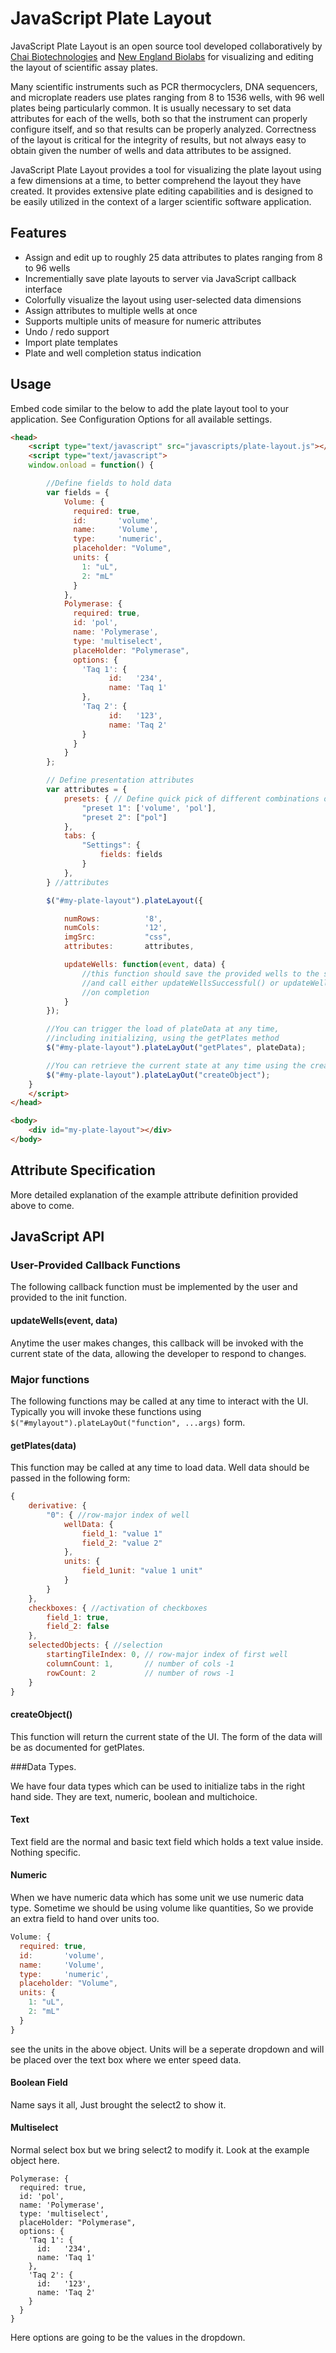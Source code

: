 # JavaScript Plate Layout
JavaScript Plate Layout is an open source tool developed collaboratively by [Chai Biotechnologies](www.chaibio.com) and [New England Biolabs](www.neb.com) for visualizing and editing the layout of scientific assay plates.

Many scientific instruments such as PCR thermocyclers, DNA sequencers, and microplate readers use plates ranging from 8 to 1536 wells, with 96 well plates being particularly common. It is usually necessary to set data attributes for each of the wells, both so that the instrument can properly configure itself, and so that results can be properly analyzed. Correctness of the layout is critical for the integrity of results, but not always easy to obtain given the number of wells and data attributes to be assigned.

JavaScript Plate Layout provides a tool for visualizing the plate layout using a few dimensions at a time, to better comprehend the layout they have created. It provides extensive plate editing capabilities and is designed to be easily utilized in the context of a larger scientific software application.

## Features
* Assign and edit up to roughly 25 data attributes to plates ranging from 8 to 96 wells
* Incrementially save plate layouts to server via JavaScript callback interface
* Colorfully visualize the layout using user-selected data dimensions
* Assign attributes to multiple wells at once
* Supports multiple units of measure for numeric attributes
* Undo / redo support
* Import plate templates
* Plate and well completion status indication

## Usage
Embed code similar to the below to add the plate layout tool to your application. See Configuration Options for all available settings.

```html
<head>
	<script type="text/javascript" src="javascripts/plate-layout.js"></script>
	<script type="text/javascript">
	window.onload = function() {

		//Define fields to hold data
		var fields = {
			Volume: {
			  required: true,
			  id:       'volume',
			  name:     'Volume',
			  type:     'numeric',
			  placeholder: "Volume",
			  units: {
			    1: "uL",
			    2: "mL"
			  }
			},
			Polymerase: {
			  required: true,
			  id: 'pol',
			  name: 'Polymerase',
			  type: 'multiselect',
			  placeHolder: "Polymerase",
			  options: {
			    'Taq 1': {
			          id:   '234',
			          name: 'Taq 1'
			    },
			    'Taq 2': {
			          id:   '123',
			          name: 'Taq 2'
			    }
			  }
			}
		}; 

		// Define presentation attributes
		var attributes = {
			presets: { // Define quick pick of different combinations of checked fields
				"preset 1": ['volume', 'pol'],
				"preset 2": ["pol"]
			},
			tabs: {
				"Settings": {
					fields: fields 
				}
			}, 
		} //attributes

		$("#my-plate-layout").plateLayout({

			numRows:          '8',
			numCols:          '12',
			imgSrc:           "css",
			attributes:       attributes,

			updateWells: function(event, data) {
				//this function should save the provided wells to the server
				//and call either updateWellsSuccessful() or updateWellsFailed()
				//on completion
			}
		});

		//You can trigger the load of plateData at any time, 
		//including initializing, using the getPlates method
		$("#my-plate-layout").plateLayOut("getPlates", plateData);

		//You can retrieve the current state at any time using the createObject method
		$("#my-plate-layout").plateLayOut("createObject"); 
	}
	</script>
</head>

<body>
    <div id="my-plate-layout"></div>
</body>
```

## Attribute Specification
More detailed explanation of the example attribute definition provided above to come.

## JavaScript API
### User-Provided Callback Functions
The following callback function must be implemented by the user and provided to the init function.

#### updateWells(event, data)
Anytime the user makes changes, this callback will be invoked with the current state of the data, 
allowing the developer to respond to changes.

### Major functions
The following functions may be called at any time to interact with the UI.  
Typically you will invoke these functions using `$("#mylayout").plateLayOut("function", ...args)` form. 

#### getPlates(data)
This function may be called at any time to load data. Well data should be passed in the following form:

```js
{
	derivative: {
		"0": { //row-major index of well
			wellData: {
				field_1: "value 1"
				field_2: "value 2"
			}, 
			units: {
				field_1unit: "value 1 unit"
			}
		}
	}, 
	checkboxes: { //activation of checkboxes
		field_1: true, 
		field_2: false
	}, 
	selectedObjects: { //selection
		startingTileIndex: 0, // row-major index of first well
		columnCount: 1,       // number of cols -1
		rowCount: 2           // number of rows -1
	}
}
```
#### createObject()
This function will return the current state of the UI. The form of the data will be as documented for getPlates. 

###Data Types.

We have four data types which can be used to initialize tabs in the right hand side. They are text, numeric, boolean and multichoice.

#### Text

Text field are the normal and basic text field which holds a text value inside. Nothing specific.

#### Numeric

When we have numeric data which has some unit we use numeric data type. Sometime we should be using volume like quantities, So we provide an extra field to hand over units too.

```js
Volume: {
  required: true,
  id:       'volume',
  name:     'Volume',
  type:     'numeric',
  placeholder: "Volume",
  units: {
    1: "uL",
    2: "mL"
  }
}
```

see the units in the above object. Units will be a seperate dropdown and will be placed over the text box where we enter speed data.

#### Boolean Field

Name says it all, Just brought the select2 to show it.

#### Multiselect

Normal select box but we bring select2 to modify it. Look at the example object here.

```
Polymerase: {
  required: true,
  id: 'pol',
  name: 'Polymerase',
  type: 'multiselect',
  placeHolder: "Polymerase",
  options: {
    'Taq 1': {
      id:   '234',
      name: 'Taq 1'
    },
    'Taq 2': {
      id:   '123',
      name: 'Taq 2'
    }
  }
}
```

Here options are going to be the values in the dropdown.


